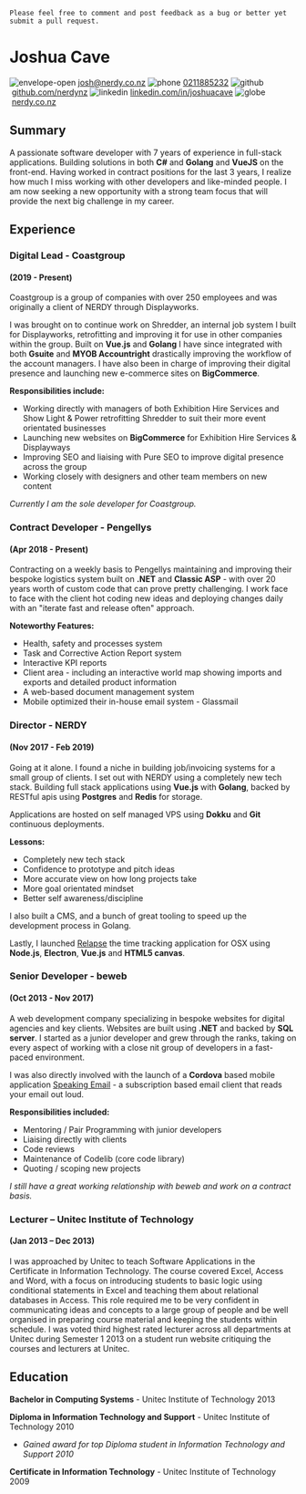 `Please feel free to comment and post feedback as a bug or better yet submit a pull request.` 

# Joshua Cave

![envelope-open](https://user-images.githubusercontent.com/1089671/75619422-685dc880-5be0-11ea-8d3c-702eae7ec782.png)&nbsp;[josh@nerdy.co.nz](mailto:josh@nerdy.co.nz "Josh's Email")
![phone](https://user-images.githubusercontent.com/1089671/75619421-67c53200-5be0-11ea-8252-3e2a343f2c7c.png)&nbsp;[0211885232](mailto:0211885232 "Josh's Phone")
![github](https://user-images.githubusercontent.com/1089671/75619424-68f65f00-5be0-11ea-8d9a-dfa49aff3106.png)&nbsp;[github.com/nerdynz](https://github.com/nerdynz "NERDY's Github")
![linkedin](https://user-images.githubusercontent.com/1089671/75619420-672c9b80-5be0-11ea-9a98-c487afba415a.png)&nbsp;[linkedin.com/in/joshuacave](https://linkedin.com/in/joshuacave "Josh's LinkedIn")
![globe](https://user-images.githubusercontent.com/1089671/75620499-8a5e4780-5bee-11ea-9932-aa7c4b775b90.png)&nbsp;[nerdy.co.nz](https://nerdy.co.nz "NERDY's Website")

## Summary
A passionate software developer with 7 years of experience in full-stack applications. Building solutions in both __C#__ and __Golang__ and __VueJS__ on the front-end.
Having worked in contract positions for the last 3 years, I realize how much I miss working with other developers and like-minded people. I am now seeking a new opportunity with a strong team focus that will provide the next big challenge in my career.


## Experience
<h3>Digital Lead - Coastgroup</h3>
<h4>(2019 - Present)</h4>
Coastgroup is a group of companies with over 250 employees and was originally a client of NERDY through Displayworks.

I was brought on to continue work on Shredder, an internal job system I built for Displayworks, retrofitting and improving it for use in other companies within the group. Built on __Vue.js__ and __Golang__ I have since integrated with both __Gsuite__ and __MYOB Accountright__ drastically improving the workflow of the account managers. I have also been in charge of improving their digital presence and launching new e-commerce sites on __BigCommerce__.

__Responsibilities include:__
- Working directly with managers of both Exhibition Hire Services and Show Light & Power retrofitting Shredder to suit their more event orientated businesses
- Launching new websites on __BigCommerce__ for Exhibition Hire Services & Displayways
- Improving SEO and liaising with Pure SEO to improve digital presence across the group
- Working closely with designers and other team members on new content

_Currently I am the sole developer for Coastgroup._

<h3>Contract Developer - Pengellys</h3>
<h4>(Apr 2018 - Present)</h4>

Contracting on a weekly basis to Pengellys maintaining and improving their bespoke logistics system built on __.NET__ and __Classic ASP__ - with over 20 years worth of custom code that can prove pretty challenging. I work face to face with the client hot coding new ideas and deploying changes daily with an "iterate fast and release often" approach.

__Noteworthy Features:__
- Health, safety and processes system
- Task and Corrective Action Report system
- Interactive KPI reports
- Client area - including an interactive world map showing imports and exports and detailed product information
- A web-based document management system
- Mobile optimized their in-house email system - Glassmail


<h3>Director - NERDY </h3>
<h4>(Nov 2017 - Feb 2019)</h4>

Going at it alone. I found a niche in building job/invoicing systems for a small group of clients.
I set out with NERDY using a completely new tech stack. Building full stack applications using __Vue.js__ with __Golang__, backed by RESTful apis using __Postgres__ and __Redis__ for storage. 

Applications are hosted on self managed VPS using __Dokku__ and __Git__ continuous deployments.

__Lessons:__
- Completely new tech stack
- Confidence to prototype and pitch ideas
- More accurate view on how long projects take
- More goal orientated mindset
- Better self awareness/discipline

I also built a CMS, and a bunch of great tooling to speed up the development process in Golang.

Lastly, I launched [Relapse](https://relapse.nerdy.co.nz "Keeping track of your day 
just became a cinch") the time tracking application for OSX using __Node.js__, __Electron__, __Vue.js__ and __HTML5 canvas__. 


<h3>Senior Developer - beweb</h3>
<h4>(Oct 2013 - Nov 2017)</h4>

A web development company specializing in bespoke websites for digital agencies and key clients. Websites are built using __.NET__ and backed by __SQL server__. I started as a junior developer and grew through the ranks, taking on every aspect of working with a close nit group of developers in a fast-paced environment.

I was also directly involved with the launch of a __Cordova__ based mobile application [Speaking Email](https://speaking.email "Listen to email &amp; manage your inbox by voice control - app for iPhone &amp; Android - Speaking Email") - a subscription based email client that reads your email out loud.

__Responsibilities included:__
- Mentoring / Pair Programming with junior developers
- Liaising directly with clients
- Code reviews 
- Maintenance of Codelib (core code library)
- Quoting / scoping new projects

_I still have a great working relationship with beweb and work on a contract basis._

<h3>Lecturer – Unitec Institute of Technology</h3>
<h4>(Jan 2013 – Dec 2013)</h4>
I was approached by Unitec to teach Software Applications in the Certificate in Information Technology. The course covered Excel, Access and Word, with a focus on introducing students to basic logic using conditional statements in Excel and teaching them about relational databases in Access. 
This role required me to be very confident in communicating ideas and concepts to a large group of people and be well organised in preparing course material and keeping the students within schedule.  
I was voted third highest rated lecturer across all departments at Unitec during Semester 1 2013 on a student run website critiquing the courses and lecturers at Unitec. 


## Education
__Bachelor in Computing Systems__ - Unitec Institute of Technology 2013

__Diploma in Information Technology and Support__ - Unitec Institute of Technology	2010
- _Gained award for top Diploma student in Information Technology and Support 2010_

__Certificate in Information Technology__ - Unitec Institute of Technology	2009


